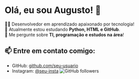 # Olá, eu sou Augusto! 👋

👨‍💻 Desenvolvedor em aprendizado apaixonado por tecnologia!  
🌱 Atualmente estou estudando **Python, HTML e GitHub**.  
💬 Me pergunte sobre **TI, programação e estudos na área**!  

## 📫 Entre em contato comigo:
- GitHub: [github.com/seu-usuario]([https://github.com/seu-usuario](https://github.com/augusto-cs))
- Instagram: [@seu-insta]([https://instagram.com/seu-insta](https://www.instagram.com/marcosaugusto_cs/))
![GitHub followers]([https://img.shields.io/github/followers/seu-usuario?style=social](https://github.com/account))
